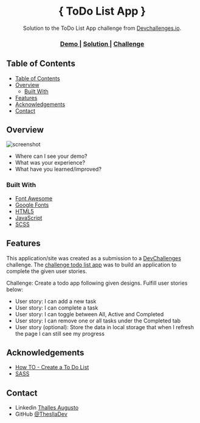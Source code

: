 <h1 align="center">{ ToDo List App }</h1>

<div align="center">
   Solution to the ToDo List App challenge from  <a href="http://devchallenges.io" target="_blank">Devchallenges.io</a>.
</div>

<div align="center">
  <h3>
    <a href="https://{your-demo-link.your-domain}">
      Demo
    </a>
    <span> | </span>
    <a href="https://{your-url-to-the-solution}">
      Solution
    </a>
    <span> | </span>
    <a href="https://devchallenges.io/challenges/hH6PbOHBdPm6otzw2De5">
      Challenge
    </a>
  </h3>
</div>

## Table of Contents

- [Table of Contents](#table-of-contents)
- [Overview](#overview)
  - [Built With](#built-with)
- [Features](#features)
- [Acknowledgements](#acknowledgements)
- [Contact](#contact)

<!-- OVERVIEW -->

## Overview

![screenshot](https://user-images.githubusercontent.com/16707738/92399059-5716eb00-f132-11ea-8b14-bcacdc8ec97b.png)

- Where can I see your demo?
- What was your experience?
- What have you learned/improved?

### Built With

- [Font Awesome](https://fontawesome.com/)
- [Google Fonts](https://fonts.google.com/)
- [HTML5](https://www.w3schools.com/tags/default.asp)
- [JavaScript](https://developer.mozilla.org/en-US/docs/Web/JavaScript)
- [SCSS](https://sass-lang.com/)

## Features

This application/site was created as a submission to a [DevChallenges](https://devchallenges.io/challenges) challenge. The [challenge todo list app](https://devchallenges.io/challenges/hH6PbOHBdPm6otzw2De5) was to build an application to complete the given user stories.

Challenge: Create a todo app following given designs. Fulfill user stories below:

- User story: I can add a new task
- User story: I can complete a task
- User story: I can toggle between All, Active and Completed
- User story: I can remove one or all tasks under the Completed tab
- User story (optional): Store the data in local storage that when I refresh the page I can still see my progress

## Acknowledgements

- [How TO - Create a To Do List](https://www.w3schools.com/howto/howto_js_todolist.asp)
- [SASS](https://sass-lang.com/)

## Contact

- Linkedin [Thalles Augusto](https://{linkedin.com/in/thalles-augusto})
- GitHub [@ThesllaDev](https://{github.com/ThesllaDev})
